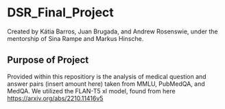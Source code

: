 # DSR_Final_Project
Created by Kátia Barros, Juan Brugada, and Andrew Rosenswie, under the mentorship of Sina Rampe and Markus Hinsche.


## Purpose of Project
Provided within this repositiory is the analysis of medical question and answer pairs (insert amount here) taken from MMLU, PubMedQA, and MedQA.  We utilized the FLAN-T5 xl model, found from here https://arxiv.org/abs/2210.11416v5 

